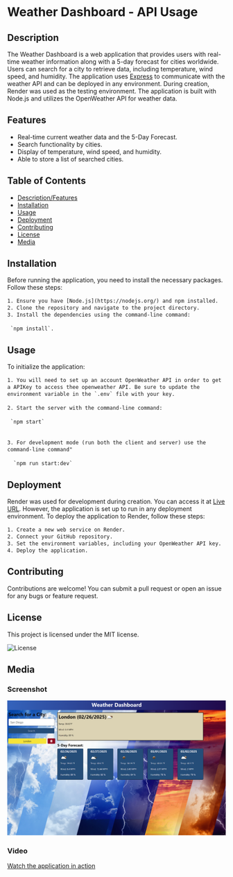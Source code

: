  
  # Weather Dashboard - API Usage
  
  ## Description
  
  The Weather Dashboard is a web application that provides users with real-time weather information along with a 5-day forecast for cities worldwide. Users can search for a city to retrieve data, including temperature, wind speed, and humidity. The application uses [Express](https://expressjs.com/) to communicate with the weather API and can be deployed in any environment. During creation, Render was used as the testing environment. The application is built with Node.js and utilizes the OpenWeather API for weather data.
  
  ## Features

  * Real-time current weather data and the 5-Day Forecast.
  * Search functionality by cities.
  * Display of temperature, wind speed, and humidity. 
  * Able to store a list of searched cities.

  ## Table of Contents

  - [Description/Features](#description)
  - [Installation](#installation)
  - [Usage](#usage)
  - [Deployment](#deployment)
  - [Contributing](#contributing)
  - [License](#license)
  - [Media](#media)
    
  ## Installation
  
  Before running the application, you need to install the necessary packages. Follow these steps:

    1. Ensure you have [Node.js](https://nodejs.org/) and npm installed.
    2. Clone the repository and navigate to the project directory.
    3. Install the dependencies using the command-line command:
  
     `npm install`.
  
  ## Usage

  To initialize the application:

    1. You will need to set up an account OpenWeather API in order to get a APIKey to access thee openweather API. Be sure to update the environment variable in the `.env` file with your key.

    2. Start the server with the command-line command:

     `npm start`
 
 
    3. For development mode (run both the client and server) use the command-line command"

      `npm run start:dev`

  ## Deployment

  Render was used for development during creation. You can access it at [Live URL](https://render.com/). However, the application is set up to run in any deployment environment. To deploy the application to Render, follow these steps:

    1. Create a new web service on Render.
    2. Connect your GitHub repository.
    3. Set the environment variables, including your OpenWeather API key.
    4. Deploy the application.
  
  ## Contributing

  Contributions are welcome! You can submit a pull request or open an issue for any bugs or feature request.

  ## License
  
  This project is licensed under the MIT license.
  
  ![License](https://img.shields.io/badge/license-MIT-blue.svg)

  ## Media

  ### Screenshot
  
  ![Weather Dashboard Screenshot](Assets/Weather-Dash-Board-Demo.png)

  ### Video

  [Watch the application in action](https://drive.google.com/file/d/1xnA_cLHrZ3BbK3Slm0bf_kjhU4KPCstX/view?usp=sharing)

